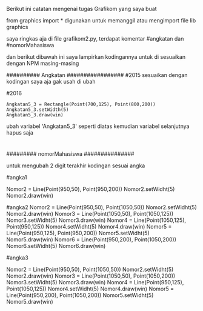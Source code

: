 Berikut ini catatan mengenai tugas Grafikom yang saya buat

from graphics import *
digunakan untuk memanggil atau mengimport file lib graphics

saya ringkas aja 
di file grafikom2.py, terdapat komentar #angkatan dan #nomorMahasiswa

dan berikut dibawah ini saya lampirkan kodingannya untuk di sesuaikan dengan NPM masing-masing


##########  Angkatan  #################
#2015
 sesuaikan dengan kodingan saya aja gak usah di ubah

#2016

    Angkatan5_3 = Rectangle(Point(700,125), Point(800,200))
    Angkatan5_3.setWidth(5)
    Angkatan5_3.draw(win)

ubah variabel 'Angkatan5_3' seperti diatas kemudian variabel selanjutnya hapus saja
#

#########  nomorMahasiswa ###############

untuk mengubah 2 digit terakhir
kodingan sesuai angka

#angka1

Nomor2 = Line(Point(950,50), Point(950,200))
Nomor2.setWidht(5)
Nomor2.draw(win)

#angka2
Nomor2 = Line(Point(950,50), Point(1050,50))
Nomor2.setWidht(5)
Nomor2.draw(win)
Nomor3 = Line(Point(1050,50), Point(1050,125))
Nomor3.setWidht(5)
Nomor3.draw(win)
Nomor4 = Line(Point(1050,125), Point(950,125))
Nomor4.setWidht(5)
Nomor4.draw(win)
Nomor5 = Line(Point(950,125), Point(950,200))
Nomor5.setWidht(5)
Nomor5.draw(win)
Nomor6 = Line(Point(950,200), Point(1050,200))
Nomor6.setWidht(5)
Nomor6.draw(win)

#angka3

Nomor2 = Line(Point(950,50), Point(1050,50))
Nomor2.setWidht(5)
Nomor2.draw(win)
Nomor3 = Line(Point(1050,50), Point(1050,200))
Nomor3.setWidht(5)
Nomor3.draw(win)
Nomor4 = Line(Point(950,125), Point(1050,125))
Nomor4.setWidht(5)
Nomor4.draw(win)
Nomor5 = Line(Point(950,200), Point(1050,200))
Nomor5.setWidht(5)
Nomor5.draw(win)


